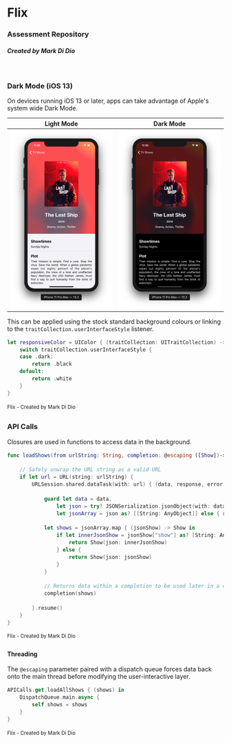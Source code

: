 # Flix
### Assessment Repository
##### Created by Mark Di Dio
<br>

### Dark Mode (iOS 13)

On devices running iOS 13 or later, apps can take advantage of Apple's system wide Dark Mode.

Light Mode|Dark Mode
:-:|:-:
![](images/lastshiplightmode.png)  |  ![](images/lastshipdarkmode.png)

This can be applied using the stock standard background colours or linking to the `traitCollection.userInterfaceStyle` listener.

```swift
let responsiveColor = UIColor { (traitCollection: UITraitCollection) -> UIColor in
    switch traitCollection.userInterfaceStyle {
    case .dark:
        return .black
    default:
        return .white
    }
}
```
<sup>Flix - Created by Mark Di Dio<sup>
<br>

### API Calls

Closures are used in functions to access data in the background.

```swift
func loadShows(from urlString: String, completion: @escaping ([Show])->()) {

    // Safely unwrap the URL string as a valid URL
    if let url = URL(string: urlString) {
        URLSession.shared.dataTask(with: url) { (data, response, error) in
        
            guard let data = data,
                let json = try? JSONSerialization.jsonObject(with: data),
                let jsonArray = json as? [[String: AnyObject]] else { return }
                
            let shows = jsonArray.map { (jsonShow) -> Show in
                if let innerJsonShow = jsonShow["show"] as? [String: AnyObject] {
                    return Show(json: innerJsonShow)
                } else {
                    return Show(json: jsonShow)
                }
            }
                
            // Returns data within a completion to be used later in a closures 
            completion(shows)
                
        }.resume()
    }
}
```
<sup>Flix - Created by Mark Di Dio<sup>

#### Threading

The `@escaping` parameter paired with a dispatch queue forces data back onto the main thread before modifying the user-interactive layer.

```swift
APICalls.get.loadAllShows { (shows) in
    DispatchQueue.main.async {
        self.shows = shows
    }
}
```
<sup>Flix - Created by Mark Di Dio<sup>
